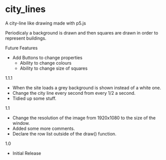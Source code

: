# city_lines
A city-line like drawing made with p5.js

Periodicaly a background is drawn and then squares are drawn in order to represent buildings.

Future Features
- Add Buttons to change properties
  - Ability to change colours
  - Ability to change size of squares


1.1.1
- When the site loads a grey background is shown instead of a white one.
- Change the city line every second from every 1/2 a second.
- Tidied up some stuff.

1.1
- Change the resolution of the image from 1920x1080 to the size of the window.
- Added some more comments.
- Declare the row list outside of the draw() function.

1.0
- Initial Release
